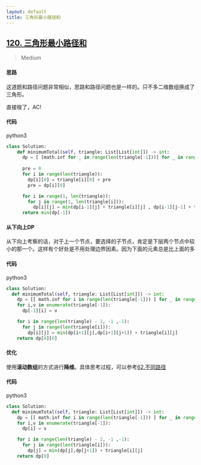 ```yaml
---
layout: default
title: 三角形最小路径和
---
```


## [120\. 三角形最小路径和](https://leetcode-cn.com/problems/triangle/)

> Medium

#### 思路

这道题和路径问题非常相似，思路和路径问题也是一样的。只不多二维数组换成了三角形。

直接梭了，AC!
#### 代码
python3
```python
class Solution:
    def minimumTotal(self, triangle: List[List[int]]) -> int:
      dp = [ [math.inf for _ in range(len(triangle[-1]))] for _ in range(len(triangle))] 
  
      pre = 0
      for i in range(len(triangle)):
        dp[i][0] = triangle[i][0] + pre
        pre = dp[i][0]

      for i in range(1, len(triangle)):
        for j in range(1, len(triangle[i])):
          dp[i][j] = min(dp[i-1][j] + triangle[i][j] , dp[i-1][j-1] + triangle[i][j])
      return min(dp[-1])
```

#### 从下向上DP

从下向上考察的话，对于上一个节点，要选择的子节点，肯定是下层两个节点中较小的那一个。这样有个好处是不用处理边界因素。因为下面的元素总是比上面的多

#### 代码
python3
```python
class Solution:
  def minimumTotal(self, triangle: List[List[int]]) -> int:
    dp = [[ math.inf for i in range(len(triangle[-1])) ] for _ in range(len(triangle))]
    for i,v in enumerate(triangle[-1]):
      dp[-1][i] = v

    for i in range(len(triangle) - 2, -1 ,-1):
      for j in range(len(triangle[i])):
        dp[i][j] = min(dp[i+1][j],dp[i+1][j+1]) + triangle[i][j]
    return dp[0][0]
```

#### 优化

使用**滚动数组**的方式进行**降维**。具体思考过程，可以参考[62.不同路径](./unique-paths)

#### 代码
python3
```python
class Solution:
  def minimumTotal(self, triangle: List[List[int]]) -> int:
    dp = [[ math.inf for i in range(len(triangle[-1])) ] for _ in range(len(triangle))]
    for i,v in enumerate(triangle[-1]):
      dp[i] = v

    for i in range(len(triangle) - 2, -1 ,-1):
      for j in range(len(triangle[i])):
        dp[j] = min(dp[j],dp[j+1]) + triangle[i][j]
    return dp[0]
```